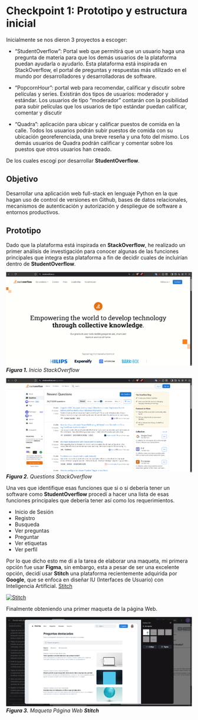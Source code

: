 # Checkpoint 1: Prototipo y estructura inicial

Inicialmente se nos dieron 3 proyectos a escoger: 

- “StudentOverflow”: Portal web que permitirá que un usuario haga una pregunta de materia para que los demás usuarios de la plataforma puedan ayudarla o ayudarlo. Esta plataforma está inspirada en StackOverflow, el portal de preguntas y respuestas más utilizado en el mundo por desarrolladores y desarrolladoras de software. 

- “PopcornHour”: portal web para recomendar, calificar y discutir sobre películas y series. Existirán dos tipos de usuarios: moderador y estándar. Los usuarios de tipo “moderador” contarán con la posibilidad para subir películas que los usuarios de tipo estándar puedan calificar, comentar y discutir

- “Quadra”: aplicación para ubicar y calificar puestos de comida en la calle. Todos los usuarios podrán subir puestos de comida con su ubicación georeferenciada, una breve reseña y una foto del mismo. Los demás usuarios de Quadra podrán calificar y comentar sobre los puestos que otros usuarios han creado.

De los cuales escogí por desarrollar **StudentOverflow**.

## Objetivo
Desarrollar una aplicación web full-stack en lenguaje Python en la que hagan uso de control de versiones en Github, bases de datos relacionales, mecanismos de autenticación y autorización y despliegue de software a entornos productivos.

## Prototipo
Dado que la plataforma está inspirada en **StackOverflow**, he realizado un primer análisis de investigación para conocer algunas de las funciones principales que integra esta plataforma a fin de decidir cuales de incluirían dentro de **StudentOverflow**.

![Inicio-StackOverflow](stackoverflow_inicio.png)
***Figura 1.** Inicio StackOverflow*

![Questions-StackOverflow](stackoverflow_questions.png)
***Figura 2.** Questions StackOverflow*

Una ves que identifique esas funciones que si o si debería tener un software como **StudentOverflow** procedí a hacer una lista de esas funciones principales que debería tener así como los requerimientos.

- Inicio de Sesión
- Registro
- Busqueda
- Ver preguntas
- Preguntar
- Ver etiquetas
- Ver perfil

Por lo que dicho esto me di a la tarea de elaborar una maqueta, mi primera opción fue usar **Figma**, sin embargo, esta a pesar de ser una excelente opción, decidí usar **Stitch** una plataforma recientemente adquirida por **Google**, que se enfoca en diseñar IU (Interfaces de Usuario) con Inteligencia Artificial. [Stitch](https://developers.googleblog.com/es/stitch-a-new-way-to-design-uis/)

[![Stitch](https://img.youtube.com/vi/q39uczIW_MY/0.jpg)](https://www.youtube.com/watch?v=q39uczIW_MY)

Finalmente obteniendo una primer maqueta de la página Web.

![Maqueta-Inicial](Stitch.png)
***Figura 3.** Maqueta Página Web **Stitch***
